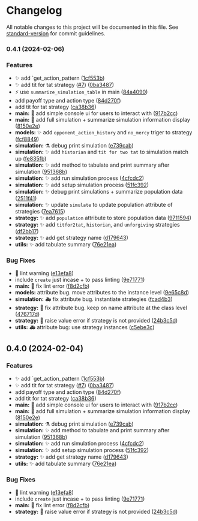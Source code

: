 # Changelog

All notable changes to this project will be documented in this file. See [standard-version](https://github.com/conventional-changelog/standard-version) for commit guidelines.

### 0.4.1 (2024-02-06)


### Features

* :sparkles: add `get_action_pattern ([1cf553b](https://github.com/ProsperoKay/gametheory/commit/1cf553b65cd3c89729a88dcb85ec4769abe6be90))
* :sparkles: add tit for tat strategy ([#7](https://github.com/ProsperoKay/gametheory/issues/7)) ([0ba3487](https://github.com/ProsperoKay/gametheory/commit/0ba3487aac5e50efa7d06de42a47b635e8808616))
* :zap: use `summarize_simulation_table` in main ([84a4090](https://github.com/ProsperoKay/gametheory/commit/84a4090666bc974903856e9de4e941c445607909))
* add payoff type and action type ([84d270f](https://github.com/ProsperoKay/gametheory/commit/84d270f02c50719e66c3b0c634149aa216ceae83))
* add tit for tat strategy ([ca38b36](https://github.com/ProsperoKay/gametheory/commit/ca38b361d120a0eb144f4c6411e8e00e090f5b74))
* **main:** :lipstick: add simple console ui for users to interact with ([917b2cc](https://github.com/ProsperoKay/gametheory/commit/917b2cc13202fe4ec547cdbb597bd80f767626e9))
* **main:** :triangular_flag_on_post: add full simulation + summarize simulation information display ([8150e2e](https://github.com/ProsperoKay/gametheory/commit/8150e2eabeee8b6a664835288f27c15848754abf))
* **models:** :sparkles: add `opponent_action_history` and `no_mercy` triger to strategy ([fcf8849](https://github.com/ProsperoKay/gametheory/commit/fcf884952743e7cb5384256302bcbcc3b25a4970))
* **simulation:** :alembic: debug print simulation ([e739cab](https://github.com/ProsperoKay/gametheory/commit/e739cabdf15ab4577f06b3a846d5d8e331dbca8f))
* **simulation:** :sparkles: add `historian` and `tit for two tat` to simulation match up ([fe835fb](https://github.com/ProsperoKay/gametheory/commit/fe835fbb10cb8f46a7b2973cb280d8fcde8190a4))
* **simulation:** :sparkles: add method to tabulate and print summary after simulation ([951368b](https://github.com/ProsperoKay/gametheory/commit/951368bf2182a6993ef5fd6a0db44033de62869b))
* **simulation:** :sparkles: add run simulation process ([4cfcdc2](https://github.com/ProsperoKay/gametheory/commit/4cfcdc208684c5713aec812b8f1a0feaf6f1677a))
* **simulation:** :sparkles: add setup simulation process ([51fc392](https://github.com/ProsperoKay/gametheory/commit/51fc39269eb21f77d203ec0063a18933b7d0d6ba))
* **simulation:** :sparkles: debug print simulations + summarize population data ([2511f41](https://github.com/ProsperoKay/gametheory/commit/2511f41c485cd56ea2ae581784c5038b6c294bd8))
* **simulation:** :sparkles: update `simulate` to update population attribute of strategies ([7ea7615](https://github.com/ProsperoKay/gametheory/commit/7ea7615511e68f1e2049031087e75e2017bf9b87))
* **strategy:** :sparkles: add `population` attribute to store population data ([9711594](https://github.com/ProsperoKay/gametheory/commit/97115948d3c19db9bd6c388dee2f0315e7d7a649))
* **strategy:** :sparkles: add `titfor2tat`, `historian`, and `unforgiving` strategies ([df2bb17](https://github.com/ProsperoKay/gametheory/commit/df2bb1779779304db38af039a54c6bb490caf336))
* **strategy:** :sparkles: add get strategy name ([d179643](https://github.com/ProsperoKay/gametheory/commit/d1796438414e612806b0f04a3a859ef74beac4ac))
* **utils:** :sparkles: add tabulate summary ([76e21ea](https://github.com/ProsperoKay/gametheory/commit/76e21ea85083c61baf4b249d190634d22c9eefb3))


### Bug Fixes

* :green_heart: lint warning ([e13efa8](https://github.com/ProsperoKay/gametheory/commit/e13efa81b25b04bbd8044982556a91bceba4ccdb))
* include `create` just incase + to pass linting ([9e71771](https://github.com/ProsperoKay/gametheory/commit/9e717713e30609861f601412a572abcc2754439d))
* **main:** :rotating_light: fix lint error ([f8d2cfb](https://github.com/ProsperoKay/gametheory/commit/f8d2cfbc754c1fe4633c3e448cbb9011fec1bd40))
* **models:** attribute bug. move attributes to the instance level ([9e65c8d](https://github.com/ProsperoKay/gametheory/commit/9e65c8d8765551a2ee15bbe738ab6d9445a9c26a))
* **simulation:** :ambulance: fix attribute bug. instantiate strategies ([fcad4b3](https://github.com/ProsperoKay/gametheory/commit/fcad4b33b7e51695e1120ac71b11de1a633a8841))
* **strategy:** :bug: fix attribute bug. keep on name attribute at the class level ([476717d](https://github.com/ProsperoKay/gametheory/commit/476717dcfc37b839632d0064c49d02344abc0426))
* **strategy:** :goal_net: raise value error if strategy is not provided ([24b3c5d](https://github.com/ProsperoKay/gametheory/commit/24b3c5d6a4301332ce7380a3f50e2cb96ed667dc))
* **utils:** :ambulance: attribute bug: use strategy instances ([c5ebe3c](https://github.com/ProsperoKay/gametheory/commit/c5ebe3c7700220fc5cb258a30cca6879164fdc15))

## 0.4.0 (2024-02-04)


### Features

* :sparkles: add `get_action_pattern ([1cf553b](https://github.com/ProsperoKay/gametheory/commit/1cf553b65cd3c89729a88dcb85ec4769abe6be90))
* :sparkles: add tit for tat strategy ([#7](https://github.com/ProsperoKay/gametheory/issues/7)) ([0ba3487](https://github.com/ProsperoKay/gametheory/commit/0ba3487aac5e50efa7d06de42a47b635e8808616))
* add payoff type and action type ([84d270f](https://github.com/ProsperoKay/gametheory/commit/84d270f02c50719e66c3b0c634149aa216ceae83))
* add tit for tat strategy ([ca38b36](https://github.com/ProsperoKay/gametheory/commit/ca38b361d120a0eb144f4c6411e8e00e090f5b74))
* **main:** :lipstick: add simple console ui for users to interact with ([917b2cc](https://github.com/ProsperoKay/gametheory/commit/917b2cc13202fe4ec547cdbb597bd80f767626e9))
* **main:** :triangular_flag_on_post: add full simulation + summarize simulation information display ([8150e2e](https://github.com/ProsperoKay/gametheory/commit/8150e2eabeee8b6a664835288f27c15848754abf))
* **simulation:** :alembic: debug print simulation ([e739cab](https://github.com/ProsperoKay/gametheory/commit/e739cabdf15ab4577f06b3a846d5d8e331dbca8f))
* **simulation:** :sparkles: add method to tabulate and print summary after simulation ([951368b](https://github.com/ProsperoKay/gametheory/commit/951368bf2182a6993ef5fd6a0db44033de62869b))
* **simulation:** :sparkles: add run simulation process ([4cfcdc2](https://github.com/ProsperoKay/gametheory/commit/4cfcdc208684c5713aec812b8f1a0feaf6f1677a))
* **simulation:** :sparkles: add setup simulation process ([51fc392](https://github.com/ProsperoKay/gametheory/commit/51fc39269eb21f77d203ec0063a18933b7d0d6ba))
* **strategy:** :sparkles: add get strategy name ([d179643](https://github.com/ProsperoKay/gametheory/commit/d1796438414e612806b0f04a3a859ef74beac4ac))
* **utils:** :sparkles: add tabulate summary ([76e21ea](https://github.com/ProsperoKay/gametheory/commit/76e21ea85083c61baf4b249d190634d22c9eefb3))


### Bug Fixes

* :green_heart: lint warning ([e13efa8](https://github.com/ProsperoKay/gametheory/commit/e13efa81b25b04bbd8044982556a91bceba4ccdb))
* include `create` just incase + to pass linting ([9e71771](https://github.com/ProsperoKay/gametheory/commit/9e717713e30609861f601412a572abcc2754439d))
* **main:** :rotating_light: fix lint error ([f8d2cfb](https://github.com/ProsperoKay/gametheory/commit/f8d2cfbc754c1fe4633c3e448cbb9011fec1bd40))
* **strategy:** :goal_net: raise value error if strategy is not provided ([24b3c5d](https://github.com/ProsperoKay/gametheory/commit/24b3c5d6a4301332ce7380a3f50e2cb96ed667dc))
